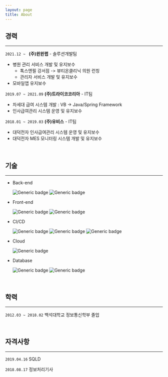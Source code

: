 ```yaml
---
layout: page
title: About
---
```






## 경력
- - -
`2021.12 ~ ` **(주)윈윈랩** - 솔루션개발팀

* 병원 관리 서비스 개발 및 유지보수
  * 톡스앤필 강서점 -> 뷰티온클리닉 의원 런칭
  * 관리자 서비스 개발 및 유지보수
* 모바일앱 유지보수

`2019.07 ~ 2021.09` **(주)트라이코코리아** - IT팀

* 차세대 급여 시스템 개발 : VB → Java/Spring Framework
* 인사급여관리 시스템 운영 및 유지보수

`2018.01 ~ 2019.03` **(주)유비스** - IT팀

* 대덕전자 인사급여관리 시스템 운영 및 유지보수
* 대덕전자 MES 모니터링 시스템 개발 및 유지보수

<br>

## 기술
- - -
- Back-end
  
  ![Generic badge](https://img.shields.io/badge/-java-99ff99?style=for-the-badge&logo=java&logoColor=black)  ![Generic badge](https://img.shields.io/badge/-Spring-99ff99?style=for-the-badge&logo=spring&logoColor=black)  
  
* Front-end
  
  ![Generic badge](https://img.shields.io/badge/-javascript-cce6ff?style=for-the-badge&logo=javascript&logoColor=black) ![Generic badge](https://img.shields.io/badge/-jquery-cce6ff?style=for-the-badge&logo=jquery&logoColor=black)

* CI/CD

  ![Generic badge](https://img.shields.io/badge/-Subversion-654FF0?style=for-the-badge&logo=Subversion&logoColor=white) ![Generic badge](https://img.shields.io/badge/-GIT-654FF0?style=for-the-badge&logo=Github&logoColor=white) ![Generic badge](https://img.shields.io/badge/-Jenkins-654FF0?style=for-the-badge&logo=Jenkins&logoColor=white)

* Cloud

  ![Generic badge](https://img.shields.io/badge/-AWS-ffcc66?style=for-the-badge&logo=Amazon&logoColor=black)

* Database
  
  ![Generic badge](https://img.shields.io/badge/-Oracle-FA5C5C?style=for-the-badge&logo=Oracle&logoColor=black)  ![Generic badge](https://img.shields.io/badge/-Mysql-FA5C5C?style=for-the-badge&logo=MySQL&logoColor=black)

<br>

## 학력
- - -
`2012.03 ~ 2018.02`  백석대학교 정보통신학부 졸업

<br>

## 자격사항
- - -
`2019.04.16`  SQLD 

`2018.08.17`  정보처리기사 